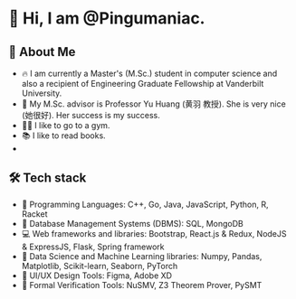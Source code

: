 # 👋 Hi, I am @Pingumaniac. 

## 👨 About Me 

* 🔥 I am currently a Master's (M.Sc.) student in computer science and also a recipient of Engineering Graduate Fellowship at Vanderbilt University.
* 🌱 My M.Sc. advisor is Professor Yu Huang (黄羽 教授). She is very nice (她很好). Her success is my success.
* 🏋️‍♂️ I like to go to a gym.
* 📚 I like to read books.
* 
## 🛠 Tech stack 
* 💎 Programming Languages: C++, Go, Java, JavaScript, Python, R, Racket
* 🪭 Database Management Systems (DBMS): SQL, MongoDB
* 💻 Web frameworks and libraries: Bootstrap, React.js & Redux, NodeJS & ExpressJS, Flask, Spring framework
* 💊 Data Science and Machine Learning libraries: Numpy, Pandas, Matplotlib, Scikit-learn, Seaborn, PyTorch
* 🔮 UI/UX Design Tools: Figma, Adobe XD
* 🔫 Formal Verification Tools: NuSMV, Z3 Theorem Prover, PySMT

<!---
Pingumaniac/Pingumaniac is a ✨ special ✨ repository because its `README.md` (this file) appears on your GitHub profile.
You can click the Preview link to take a look at your changes.
--->
